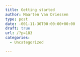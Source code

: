 ```yaml
---
title: Getting started
author: Maarten Van Driessen
type: post
date: -001-11-30T00:00:00+00:00
draft: true
url: /?p=183
categories:
  - Uncategorized

---
```


